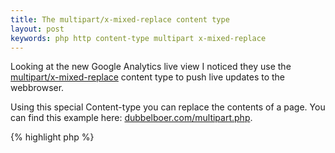 ```yaml
---
title: The multipart/x-mixed-replace content type
layout: post
keywords: php http content-type multipart x-mixed-replace
---
```


Looking at the new Google Analytics live view I noticed they use the [multipart/x-mixed-replace](http://en.wikipedia.org/wiki/MIME#Mixed-Replace_.28experimental.29) content type to push live updates to the webbrowser.

Using this special Content-type you can replace the contents of a page. You can find this example here: [dubbelboer.com/multipart.php](http://dubbelboer.com/multipart.php).

{% highlight php %}
<?

// Make sure PHP isn't buffereing anything.
ob_end_clean();

// Sending this header will prevent nginx from buffering the output.
header('X-Accel-Buffering: no');

header('Content-type: multipart/x-mixed-replace; boundary=endofsection');

// Keep in mind that the empty line is important to separate the headers
// from the content.
echo 'Content-type: text/plain

After 5 seconds this will go away and a cat will appear...
--endofsection
';
flush(); // Don't forget to flush the content to the browser.


sleep(5);


echo 'Content-type: image/jpg

';

$stream = fopen('cat.jpg', 'rb');
fpassthru($stream);
fclose($stream);

echo '
--endofsection
';

{% endhighlight %}

It's fun to experiment with but since it isn't supported by IE it's not really practical for real usage.


### Update 16-10-2014 ###

Fixed PHP and/or nginx buffering bug.

The current version of Safari (7.0.6) will not display the cat image but instead download it and open it in Preview.

The current version of Chrome (36) Opera Next (24) will not display anything anymore.

